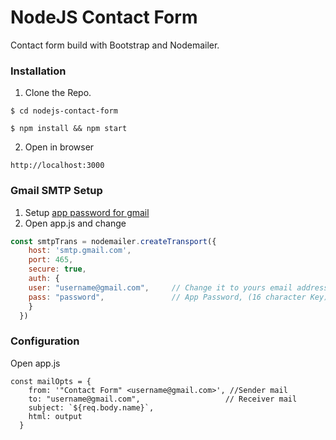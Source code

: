 # NodeJS Contact Form
Contact form build with Bootstrap and Nodemailer.


### Installation
1. Clone the Repo.
```
$ cd nodejs-contact-form

$ npm install && npm start
```

2. Open in browser
```
http://localhost:3000
```


### Gmail SMTP Setup
1. Setup  [app password for gmail](https://support.google.com/accounts/answer/185833?hl=en)
2. Open app.js and change

```javascript
const smtpTrans = nodemailer.createTransport({
    host: 'smtp.gmail.com',
    port: 465,
    secure: true,
    auth: {
    user: "username@gmail.com", 	// Change it to yours email address
    pass: "password", 				// App Password, (16 character Key)
    }
  })
```

### Configuration
Open app.js

```
const mailOpts = {
    from: '"Contact Form" <username@gmail.com>', //Sender mail
    to: "username@gmail.com",					// Receiver mail
	subject: `${req.body.name}`,
    html: output
  }
```

